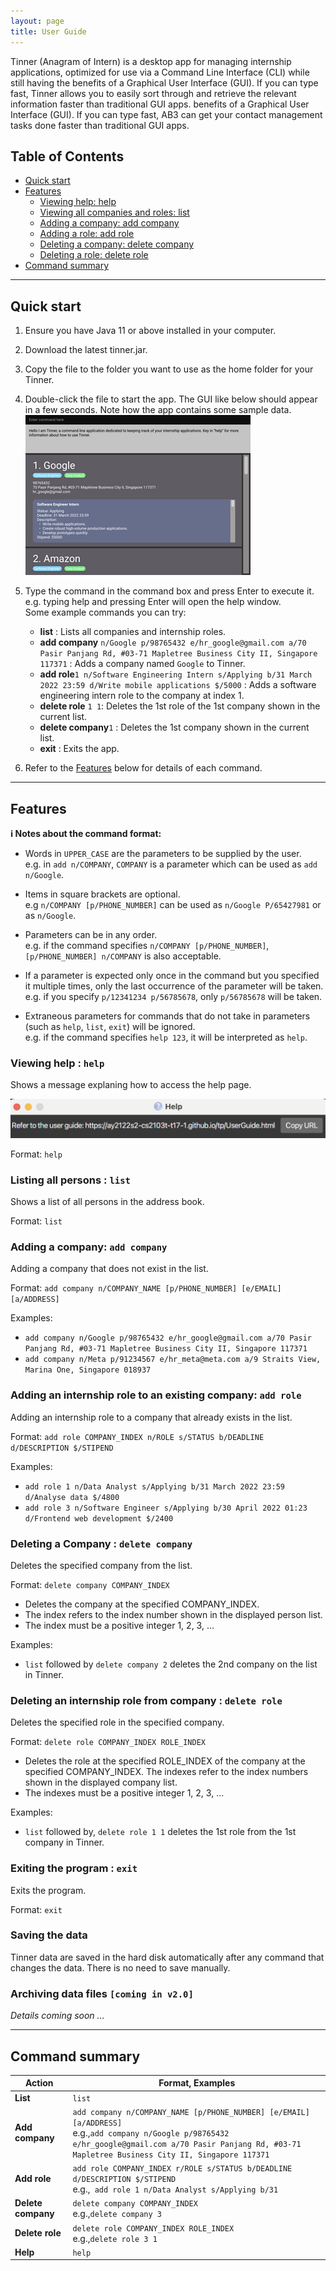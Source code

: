 ```yaml
---
layout: page
title: User Guide
---
```


Tinner (Anagram of Intern) is a desktop app for managing internship applications, optimized for use via a Command Line Interface (CLI) while still having the benefits of a Graphical User Interface (GUI). If you can type fast, Tinner allows you to easily sort through and retrieve the relevant information faster than traditional GUI apps. benefits of a Graphical User Interface (GUI). If you can type fast, AB3 can get your contact management tasks done faster than traditional GUI apps.
## Table of Contents
* [Quick start](#quick-start)
* [Features](#features)
  * [Viewing help: help](#c-help)
  * [Viewing all companies and roles: list](#c-list) 
  * [Adding a company: add company](#c-add-c) 
  * [Adding a role: add role](#c-add-c-r) 
  * [Deleting a company: delete company](#c-delete-c) 
  * [Deleting a role: delete role](#c-delete-c-r)
* [Command summary](#command-summary)

--------------------------------------------------------------------------------------------------------------------

## Quick start <a id="quick-start"></a>

1. Ensure you have Java 11 or above installed in your computer.
2. Download the latest tinner.jar.
3. Copy the file to the folder you want to use as the home folder for your Tinner.
4. Double-click the file to start the app. The GUI like below should appear in a few seconds. Note how the app contains some sample data.
   ![Ui](images/Ui.png)

5. Type the command in the command box and press Enter to execute it. e.g. typing help and pressing Enter will open the help window.  
   Some example commands you can try:
   * **list** : Lists all companies and internship roles.
   * **add company** `n/Google p/98765432 e/hr_google@gmail.com a/70 Pasir Panjang Rd, #03-71 Mapletree Business City II, Singapore 117371` : Adds a company named `Google` to Tinner.
   * **add role**`1 n/Software Engineering Intern s/Applying b/31 March 2022 23:59 d/Write mobile applications $/5000` : Adds a software engineering intern role to the company at index 1.
   * **delete role** `1 1`: Deletes the 1st role of the 1st company shown in the current list.
   * **delete company**`1` : Deletes the 1st company shown in the current list.
   * **exit** : Exits the app.

6. Refer to the [Features](#features) below for details of each command.

--------------------------------------------------------------------------------------------------------------------

## Features <a id="features"></a>

<div markdown="block" class="alert alert-info">

**:information_source: Notes about the command format:**<br>

* Words in `UPPER_CASE` are the parameters to be supplied by the user.<br>
  e.g. in `add n/COMPANY`, `COMPANY` is a parameter which can be used as `add n/Google`.

* Items in square brackets are optional.<br>
  e.g `n/COMPANY [p/PHONE_NUMBER]` can be used as `n/Google P/65427981` or as `n/Google`.

* Parameters can be in any order.<br>
  e.g. if the command specifies `n/COMPANY [p/PHONE_NUMBER]`, `[p/PHONE_NUMBER] n/COMPANY` is also acceptable.

* If a parameter is expected only once in the command but you specified it multiple times, only the last occurrence of the parameter will be taken.<br>
  e.g. if you specify `p/12341234 p/56785678`, only `p/56785678` will be taken.

* Extraneous parameters for commands that do not take in parameters (such as `help`, `list`, `exit`) will be ignored.<br>
  e.g. if the command specifies `help 123`, it will be interpreted as `help`.

</div>

### Viewing help : `help`

Shows a message explaning how to access the help page.

![help message](images/helpMessage.png)

Format: `help`

### Listing all persons : `list` <a id="c-list"></a>

Shows a list of all persons in the address book.

Format: `list`


### Adding a company: `add company` <a id="c-add-c"></a>

Adding a company that does not exist in the list.

Format: `add company n/COMPANY_NAME [p/PHONE_NUMBER] [e/EMAIL] [a/ADDRESS]`

Examples:
* `add company n/Google p/98765432 e/hr_google@gmail.com a/70 Pasir Panjang Rd, #03-71 Mapletree Business City II, Singapore 117371 `
* `add company n/Meta p/91234567 e/hr_meta@meta.com a/9 Straits View, Marina One, Singapore 018937 `

### Adding an internship role to an existing company: `add role` <a id="c-add-c-r"></a>

Adding an internship role to a company that already exists in the list.

Format: `add role COMPANY_INDEX n/ROLE s/STATUS b/DEADLINE d/DESCRIPTION $/STIPEND`


Examples:
* `add role 1 n/Data Analyst s/Applying b/31 March 2022 23:59 d/Analyse data $/4800 `
* `add role 3 n/Software Engineer s/Applying b/30 April 2022 01:23 d/Frontend web development $/2400 `

### Deleting a Company : `delete company` <a id="c-delete-c"></a>

Deletes the specified company from the list.

Format: `delete company COMPANY_INDEX`

* Deletes the company at the specified COMPANY_INDEX.
* The index refers to the index number shown in the displayed person list.
* The index must be a positive integer 1, 2, 3, …

Examples:
* `list` followed by `delete company 2` deletes the 2nd company on the list in Tinner.

### Deleting an internship role from company : `delete role` <a id="c-delete-c-r"></a>

Deletes the specified role in the specified company.

Format: `delete role COMPANY_INDEX ROLE_INDEX`

* Deletes the role at the specified ROLE_INDEX of the company at the specified COMPANY_INDEX. The indexes refer to the index numbers shown in the displayed company list.
* The indexes must be a positive integer 1, 2, 3, …

Examples:
* `list` followed by, `delete role 1 1` deletes the 1st role from the 1st company in Tinner.

### Exiting the program : `exit` <a id="c-exit"></a>

Exits the program.

Format: `exit`

### Saving the data 

Tinner data are saved in the hard disk automatically after any command that changes the data. There is no need to save manually.

### Archiving data files `[coming in v2.0]`

_Details coming soon ..._

--------------------------------------------------------------------------------------------------------------------
## Command summary <a id="command-summary"></a>

Action | Format, Examples
--------|------------------
**List** | `list`
**Add company** | `add company n/COMPANY_NAME [p/PHONE_NUMBER] [e/EMAIL] [a/ADDRESS]` <br> e.g.,`add company n/Google p/98765432 e/hr_google@gmail.com a/70 Pasir Panjang Rd, #03-71 Mapletree Business City II, Singapore 117371` 
**Add role** | `add role COMPANY_INDEX r/ROLE s/STATUS b/DEADLINE d/DESCRIPTION $/STIPEND` <br> e.g.,` add role 1 n/Data Analyst s/Applying b/31`
**Delete company** | `delete company COMPANY_INDEX `<br> e.g.,`delete company 3 `
**Delete role** | `delete role COMPANY_INDEX ROLE_INDEX` <br> e.g.,`delete role 3 1 `
**Help** | `help`
